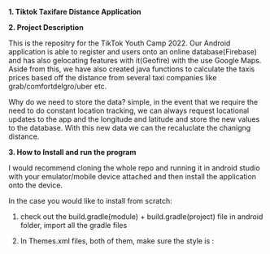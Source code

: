 
<strong>1. Tiktok Taxifare Distance Application</strong>

<strong>2. Project Description</strong>

This is the repositry for the TikTok Youth Camp 2022. Our Android application is able to register and users onto an online database(Firebase) and has also gelocating features with it(Geofire) with the use Google Maps. Aside from this, we have also created java functions to calculate the taxis prices based off the distance from several taxi companies like grab/comfortdelgro/uber etc.


Why do we need to store the data? simple, in the event that we require the need to do constant location tracking, we can always request locational updates to the app and the longitude and latitude and store the new values to the database. With this new data we can the recaluclate the chanigng distance. 



<strong>3. How to Install and run the program</strong>

I would recommend cloning the whole repo and running it in android studio with your emulator/mobile device attached and then install the application onto the device.


In the case you would like to install from scratch:
1) check out the build.gradle(module) + build.gradle(project) file in android folder, import all the gradle files


2) In Themes.xml files, both of them, make sure the style is : <style name="Theme.Uberclone" parent="Theme.MaterialComponents.DayNight.NoActionBar">


3) Firebase + Geofire, this will cause some issues because this application is tied to my own database created for the project. If you want to similarly follow, I highly recommend you go to the Firebase mainframe and find out how to begin/setup from there. Geofire has a similar setup


4) Because we integrated the navigation bar to an empty activity, you will also need to download the icons into src->main->res->drawable in the project folder


<strong>4. How to Use the project</strong>

Its pretty self explanatory, if this is your first time, please do register an account in the login button from the navigation menu. Once registered, try to login with the same credentials. Once inside, click the location button at the top right to attain your current location and type in your destination and save the result. This will show the distance value between the 2 locations. Remember this value and key into the calculation feature.

<strong>5. Group Distribution:</strong>


Mervyn[Muffinc]- Geofire,Firebase,Googlemaps 
Cloey[dobirdrobert]- Distance Functionality
Apurva[Mishra-Apurva]- Distance Activity Page
Lim Ke En[keenlim]- Landingpage, Navigation Bar  
